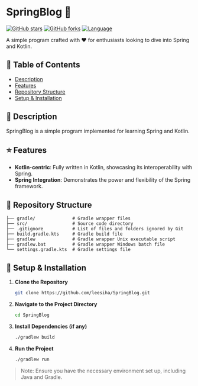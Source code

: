 # SpringBlog 🌱

[![GitHub stars](https://img.shields.io/github/stars/leesiha/SpringBlog)](https://github.com/leesiha/SpringBlog/stargazers)
[![GitHub forks](https://img.shields.io/github/forks/leesiha/SpringBlog)](https://github.com/leesiha/SpringBlog/network/members)
[![Language](https://img.shields.io/badge/language-Kotlin-blue)](https://kotlinlang.org/)

A simple program crafted with ❤️ for enthusiasts looking to dive into Spring and Kotlin.

## 📌 Table of Contents
- [Description](#description)
- [Features](#features)
- [Repository Structure](#repository-structure)
- [Setup & Installation](#setup--installation)

## 📜 Description
SpringBlog is a simple program implemented for learning Spring and Kotlin.

## ⭐ Features
- **Kotlin-centric**: Fully written in Kotlin, showcasing its interoperability with Spring.
- **Spring Integration**: Demonstrates the power and flexibility of the Spring framework.

## 📂 Repository Structure
```
├── gradle/              # Gradle wrapper files
├── src/                 # Source code directory
├── .gitignore           # List of files and folders ignored by Git
├── build.gradle.kts     # Gradle build file
├── gradlew              # Gradle wrapper Unix executable script
├── gradlew.bat          # Gradle wrapper Windows batch file
└── settings.gradle.kts  # Gradle settings file
```

## 🚀 Setup & Installation
1. **Clone the Repository**
   ```bash
   git clone https://github.com/leesiha/SpringBlog.git
2. **Navigate to the Project Directory**
   ```bash
   cd SpringBlog
4. **Install Dependencies (if any)**
   ```bash
   ./gradlew build
6. **Run the Project**
   ```bash
   ./gradlew run
> Note: Ensure you have the necessary environment set up, including Java and Gradle.
